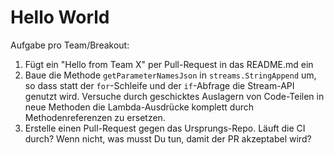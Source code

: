 # Hello World

Aufgabe pro Team/Breakout:

1.  Fügt ein "Hello from Team X" per Pull-Request in das README.md ein
2.  Baue die Methode `getParameterNamesJson` in `streams.StringAppend` um, so dass statt der `for`-Schleife und der `if`-Abfrage die Stream-API genutzt wird. Versuche durch geschicktes Auslagern von Code-Teilen in neue Methoden die Lambda-Ausdrücke komplett durch Methodenreferenzen zu ersetzen.
3.  Erstelle einen Pull-Request gegen das Ursprungs-Repo. Läuft die CI durch? Wenn nicht, was musst Du tun, damit der PR akzeptabel wird?
